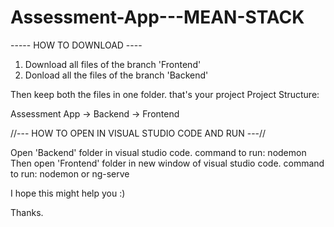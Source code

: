 # Assessment-App---MEAN-STACK


----- HOW TO DOWNLOAD ----

1. Download all files of the branch 'Frontend'
2. Donload all the files of the branch 'Backend'

Then keep both the files in one folder. that's your project
Project Structure: 

  Assessment App
     -> Backend
     -> Frontend
     
  
//--- HOW TO OPEN IN VISUAL STUDIO CODE AND RUN ---//

  Open 'Backend' folder in visual studio code.
      command to run: nodemon
   Then open 'Frontend' folder in new window of visual studio code.
      command to run: nodemon or ng-serve
      
      
 I hope this might help you :)
 
 Thanks.
